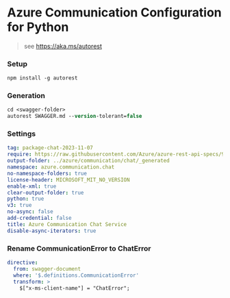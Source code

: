 # Azure Communication Configuration for Python

> see https://aka.ms/autorest

### Setup
```ps
npm install -g autorest
```

### Generation
```ps
cd <swagger-folder>
autorest SWAGGER.md --version-tolerant=false
```

### Settings

```yaml
tag: package-chat-2023-11-07
require: https://raw.githubusercontent.com/Azure/azure-rest-api-specs/935ad7bda340b03fd8f8895d2da2e782e1f0d3be/specification/communication/data-plane/Chat/readme.md
output-folder: ../azure/communication/chat/_generated
namespace: azure.communication.chat
no-namespace-folders: true
license-header: MICROSOFT_MIT_NO_VERSION
enable-xml: true
clear-output-folder: true
python: true
v3: true
no-async: false
add-credential: false
title: Azure Communication Chat Service
disable-async-iterators: true
```

### Rename CommunicationError to ChatError
```yaml
directive:
  from: swagger-document
  where: '$.definitions.CommunicationError'
  transform: >
    $["x-ms-client-name"] = "ChatError";
```